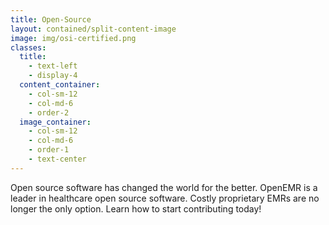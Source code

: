 ```yaml
---
title: Open-Source
layout: contained/split-content-image
image: img/osi-certified.png
classes:
  title:
    - text-left
    - display-4
  content_container:
    - col-sm-12
    - col-md-6
    - order-2
  image_container:
    - col-sm-12
    - col-md-6
    - order-1
    - text-center
---
```


Open source software has changed the world for the better. OpenEMR is a leader in healthcare open source software. Costly proprietary EMRs are no longer the only option. Learn how to start contributing today! 

